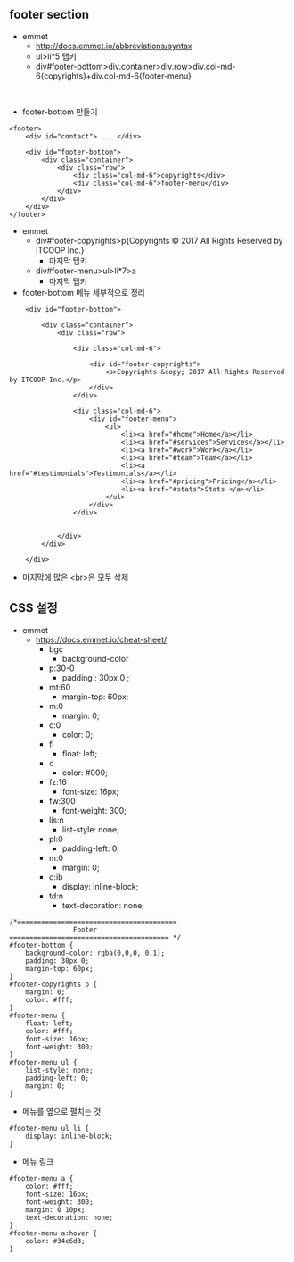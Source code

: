 ## footer section 

- emmet
    - http://docs.emmet.io/abbreviations/syntax
    - ul>li*5 탭키 
    - div#footer-bottom>div.container>div.row>div.col-md-6{copyrights}+div.col-md-6{footer-menu}
    
<br/>

- footer-bottom 만들기 
~~~
<footer>
    <div id="contact"> ... </div>
    
    <div id="footer-bottom">
        <div class="container">
            <div class="row">
                <div class="col-md-6">copyrights</div>
                <div class="col-md-6">footer-menu</div>
            </div>
        </div>
    </div>
</footer>
~~~      

- emmet
    - div#footer-copyrights>p{Copyrights &copy; 2017 All Rights Reserved by ITCOOP Inc.}
        - 마지막 탭키
    - div#footer-menu>ul>li*7>a 
        - 마지막 탭키 
- footer-bottom 메뉴 세부적으로 정리         
~~~
    <div id="footer-bottom">
    
        <div class="container">
            <div class="row">
            
                <div class="col-md-6">

                    <div id="footer-copyrights">
                        <p>Copyrights &copy; 2017 All Rights Reserved by ITCOOP Inc.</p>
                    </div>
                </div>
                
                <div class="col-md-6">
                    <div id="footer-menu">
                        <ul>
                            <li><a href="#home">Home</a></li>
                            <li><a href="#services">Services</a></li>
                            <li><a href="#work">Work</a></li>
                            <li><a href="#team">Team</a></li>
                            <li><a href="#testimonials">Testimonials</a></li>
                            <li><a href="#pricing">Pricing</a></li>
                            <li><a href="#stats">Stats </a></li>
                        </ul>
                    </div>
                </div>
                
                
            </div>
        </div>
        
    </div>
~~~    

- 마지막에 많은 \<br>은 모두 삭제          
    
## CSS 설정 
- emmet    
    - https://docs.emmet.io/cheat-sheet/
        - bgc  
            - background-color
        - p:30-0 
            - padding : 30px 0 ;
        - mt:60 
            - margin-top: 60px;
        - m:0
            - margin: 0;
        - c:0
            - color: 0;
        - fl
            - float: left;
        - c
            - color: #000;
        - fz:16
            - font-size: 16px;
        - fw:300
            - font-weight: 300;
        - lis:n
            - list-style: none;
        - pl:0
            - padding-left: 0;
        - m:0             
            - margin: 0;
        - d:ib
            - display: inline-block;
        - td:n
            - text-decoration: none;
~~~
/*========================================
                Footer
======================================== */
#footer-bottom {
    background-color: rgba(0,0,0, 0.1);
    padding: 30px 0;
    margin-top: 60px;
}
#footer-copyrights p {
    margin: 0;
    color: #fff;
}
#footer-menu {
    float: left;
    color: #fff;
    font-size: 16px;
    font-weight: 300;
}
#footer-menu ul {
    list-style: none;
    padding-left: 0;
    margin: 0;
}
~~~
- 메뉴를 옆으로 펼치는 것 
~~~  
#footer-menu ul li {
    display: inline-block;
}
~~~
- 메뉴 링크 
~~~
#footer-menu a {
    color: #fff;
    font-size: 16px;
    font-weight: 300;
    margin: 0 10px;
    text-decoration: none;
}
#footer-menu a:hover {
    color: #34c6d3;
}
~~~